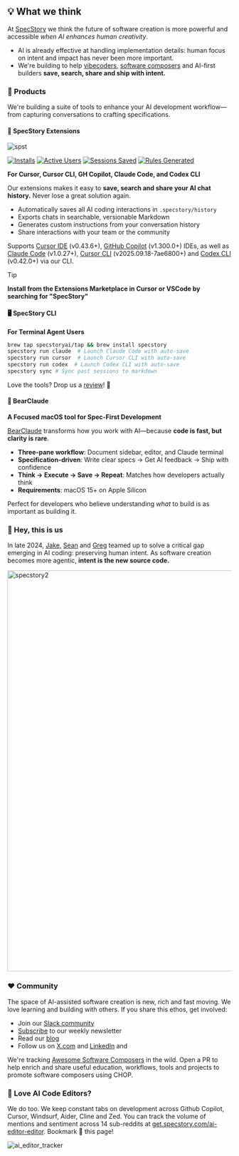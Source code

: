 ## 💡 What we think

At [SpecStory](https://specstory.com/) we think the future of software creation is more powerful and accessible _when AI enhances human creativity_.

- AI is already effective at handling implementation details: human focus on intent and impact has never been more important.
- We're building to help [vibecoders](https://en.wikipedia.org/wiki/Vibe_coding), [software composers](https://tolacapital.com/2024/11/13/the-rise-of-the-software-composer-a-new-era-of-software-creation) and AI-first builders **save, search, share and ship with intent.**

### 🤖 Products

We're building a suite of tools to enhance your AI development workflow—from capturing conversations to crafting specifications.

#### 🔌 SpecStory Extensions

![spst](https://github.com/user-attachments/assets/d12ec377-acea-4945-8587-221f30c426ce)

[![Installs](https://img.shields.io/endpoint?url=https%3A%2F%2Fspecstory.com%2Fapi%2Fbadge%3Fstat%3Dinstalls&style=flat-square)](https://specstory.com/api/badge?stat=installs)
[![Active Users](https://img.shields.io/endpoint?url=https%3A%2F%2Fspecstory.com%2Fapi%2Fbadge%3Fstat%3DactiveUsers&style=flat-square)](https://specstory.com/api/badge?stat=activeUsers)
[![Sessions Saved](https://img.shields.io/endpoint?url=https%3A%2F%2Fspecstory.com%2Fapi%2Fbadge%3Fstat%3DsessionsSaved&style=flat-square)](https://specstory.com/api/badge?stat=sessionsSaved)
[![Rules Generated](https://img.shields.io/endpoint?url=https%3A%2F%2Fspecstory.com%2Fapi%2Fbadge%3Fstat%3DrulesGenerated&style=flat-square)](https://specstory.com/api/badge?stat=rulesGenerated)

**For Cursor, Cursor CLI, GH Copilot, Claude Code, and Codex CLI**

Our extensions makes it easy to **save, search and share your AI chat history.** Never lose a great solution again.

- Automatically saves all AI coding interactions in `.specstory/history` 
- Exports chats in searchable, versionable Markdown
- Generates custom instructions from your conversation history
- Share interactions with your team or the community

Supports [Cursor IDE](https://www.cursor.com/) (v0.43.6+), [GitHub Copilot](https://github.com/features/copilot) (v1.300.0+) IDEs, as well as [Claude Code](https://www.claude.com/product/claude-code) (v1.0.27+), [Cursor CLI](https://cursor.com/cli) (v2025.09.18-7ae6800+) and [Codex CLI](https://www.openai.com/codex/cli/) (v0.42.0+) via our CLI.

> [!TIP]
> **Install from the Extensions Marketplace in Cursor or VSCode by searching for "SpecStory"**

####  🖥️ SpecStory CLI

**For Terminal Agent Users**

```bash
brew tap specstoryai/tap && brew install specstory
specstory run claude  # Launch Claude Code with auto-save
specstory run cursor  # Launch Cursor CLI with auto-save
specstory run codex  # Launch Codex CLI with auto-save
specstory sync # Sync past sessions to markdown
```

Love the tools? Drop us a [review](https://marketplace.visualstudio.com/items?itemName=SpecStory.specstory-vscode&ssr=false#review-details)! 🧠

#### 🧸 BearClaude

**A Focused macOS tool for Spec-First Development**

[BearClaude](https://bearclaude.specstory.com) transforms how you work with AI—because **code is fast, but clarity is rare**.

- **Three-pane workflow**: Document sidebar, editor, and Claude terminal
- **Specification-driven**: Write clear specs → Get AI feedback → Ship with confidence
- **Think → Execute → Save → Repeat**: Matches how developers actually think
- **Requirements**: macOS 15+ on Apple Silicon

Perfect for developers who believe understanding *what* to build is as important as building it.

### 👋 Hey, this is us

In late 2024, [Jake](https://github.com/jakelevirne), [Sean](https://github.com/belucid) and [Greg](https://github.com/gregce) teamed up to solve a critical gap emerging in AI coding: preserving human intent. As software creation becomes more agentic, **intent is the new source code.**

<img width="900" alt="specstory2" src="https://github.com/user-attachments/assets/9983d6eb-138c-4fd6-8da0-97468f0c8b38" />

### ❤️ Community

The space of AI-assisted software creation is new, rich and fast moving. We love learning and building with others. If you share this ethos, get involved:

- Join our [Slack community](https://specstory.slack.com/join/shared_invite/zt-2vq0274ck-MYS39rgOpDSmgfE1IeK9gg)
- [Subscribe](https://newsletter.specstory.com/) to our weekly newsletter
- Read our [blog](https://specstory.com/blog)
- Follow us on [X.com](https://x.com/specstoryai) and [LinkedIn](https://www.linkedin.com/company/specstory/) and

We're tracking [Awesome Software Composers](https://github.com/specstoryai/awesome-software-composers) in the wild. Open a PR to help enrich and share useful education, workflows, tools and projects to promote software composers using CHOP.

### 🤖 Love AI Code Editors? 

We do too. We keep constant tabs on development across Github Copilot, Cursor, Windsurf, Aider, Cline and Zed. You can track the volume of mentions and sentiment across 14 sub-reddits at [get.specstory.com/ai-editor-editor](https://specstory.com/editor-tracker). Bookmark 🔖 this page!

![ai_editor_tracker](https://github.com/user-attachments/assets/e4b23cb8-b790-45dc-809a-e5c532e56bb8)




